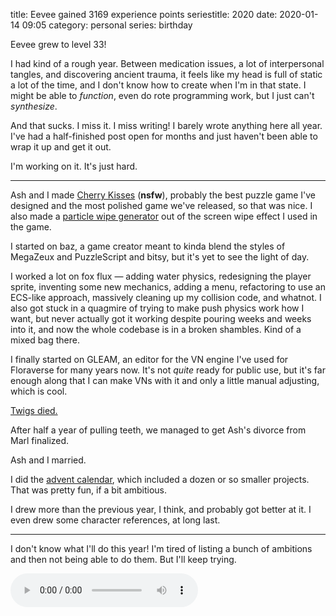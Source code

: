 title: Eevee gained 3169 experience points
seriestitle: 2020
date: 2020-01-14 09:05
category: personal
series: birthday

Eevee grew to level 33!

<!-- more -->

I had kind of a rough year.  Between medication issues, a lot of interpersonal tangles, and discovering ancient trauma, it feels like my head is full of static a lot of the time, and I don't know how to create when I'm in that state.  I might be able to _function_, even do rote programming work, but I just can't _synthesize_.

And that sucks.  I miss it.  I miss writing!  I barely wrote anything here all year.  I've had a half-finished post open for months and just haven't been able to wrap it up and get it out.

I'm working on it.  It's just hard.

----

Ash and I made [Cherry Kisses](https://eevee.itch.io/cherry-kisses) (**nsfw**), probably the best puzzle game I've designed and the most polished game we've released, so that was nice.  I also made a [particle wipe generator]({filename}/updates/2019-04-20-particle-wipe-generator.markdown) out of the screen wipe effect I used in the game.

I started on baz, a game creator meant to kinda blend the styles of MegaZeux and PuzzleScript and bitsy, but it's yet to see the light of day.

I worked a lot on fox flux — adding water physics, redesigning the player sprite, inventing some new mechanics, adding a menu, refactoring to use an ECS-like approach, massively cleaning up my collision code, and whatnot.  I also got stuck in a quagmire of trying to make push physics work how I want, but never actually got it working despite pouring weeks and weeks into it, and now the whole codebase is in a broken shambles.  Kind of a mixed bag there.

I finally started on GLEAM, an editor for the VN engine I've used for Floraverse for many years now.  It's not _quite_ ready for public use, but it's far enough along that I can make VNs with it and only a little manual adjusting, which is cool.

[Twigs died.]({filename}/2019-10-26-goodbye-twigs.markdown)

After half a year of pulling teeth, we managed to get Ash's divorce from Marl finalized.

Ash and I married.

I did the [advent calendar]({filename}/updates/2020-01-02-advent-calendar-2019.markdown), which included a dozen or so smaller projects.  That was pretty fun, if a bit ambitious.

I drew more than the previous year, I think, and probably got better at it.  I even drew some character references, at long last.

----

I don't know what I'll do this year!  I'm tired of listing a bunch of ambitions and then not being able to do them.  But I'll keep trying.


<!-- stick this down here to keep it out of the preview -->
<audio src="/media/2012-01/levelup.ogv" controls autoplay>
